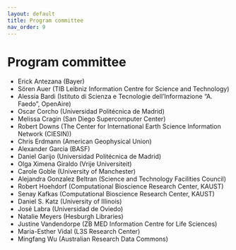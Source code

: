 ```yaml
---
layout: default
title: Program committee
nav_order: 9
---
```


# Program committee

* Erick Antezana (Bayer)
* Sören Auer (TIB Leibniz Information Centre for Science and Technology)
* Alessia Bardi (Istituto di Scienza e Tecnologie dell’Informazione “A. Faedo”, OpenAire)
* Oscar Corcho (Universidad Politécnica de Madrid)
* Melissa Cragin (San Diego Supercomputer Center)
* Robert Downs (The Center for International Earth Science Information Network (CIESIN))
* Chris Erdmann (American Geophysical Union)
* Alexander Garcia (BASF)
* Daniel Garijo (Universidad Politécnica de Madrid)
* Olga Ximena Giraldo (Vrije Universiteit)
* Carole Goble (University of Manchester)
* Alejandra Gonzalez Beltran (Science and Technology Facilities Council)
* Robert Hoehdorf (Computational Bioscience Research Center, KAUST)
* Senay Kafkas (Computational Bioscience Research Center, KAUST)
* Daniel S. Katz (University of Illinois)
* José Labra (Universidad de Oviedo)
* Natalie Meyers (Hesburgh Libraries)
* Justine Vandendorpe (ZB MED Information Centre for Life Sciences)
* Maria-Esther Vidal (L3S Research Center)
* Mingfang Wu (Australian Research Data Commons)
